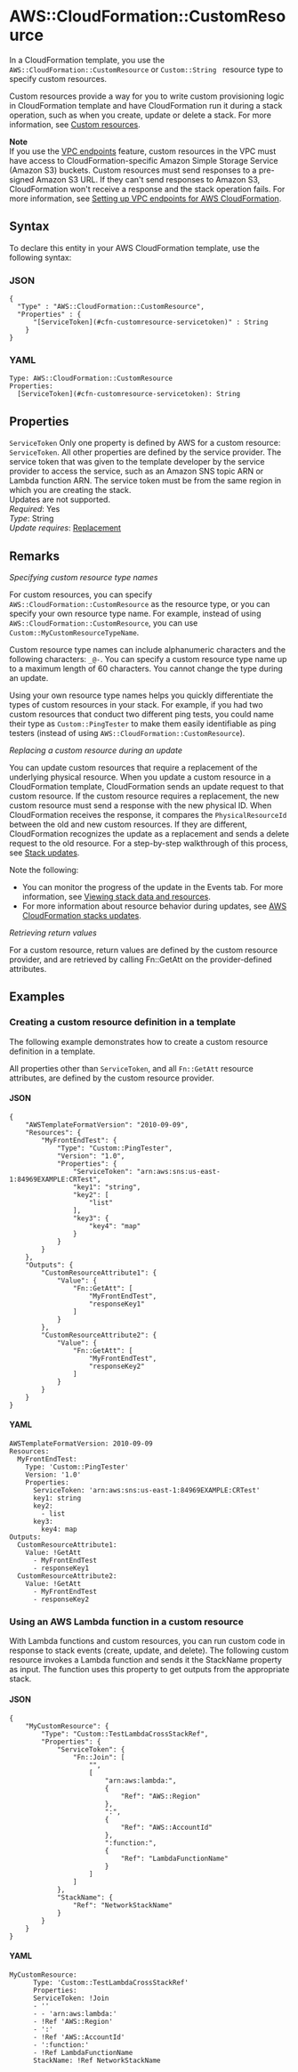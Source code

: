 # AWS::CloudFormation::CustomResource<a name="aws-resource-cfn-customresource"></a>

In a CloudFormation template, you use the `AWS::CloudFormation::CustomResource` or `Custom::String ` resource type to specify custom resources\.

Custom resources provide a way for you to write custom provisioning logic in CloudFormation template and have CloudFormation run it during a stack operation, such as when you create, update or delete a stack\. For more information, see [Custom resources](https://docs.aws.amazon.com/AWSCloudFormation/latest/UserGuide/template-custom-resources.html)\.

**Note**  
If you use the [VPC endpoints](https://docs.aws.amazon.com/vpc/latest/userguide/vpc-endpoints.html) feature, custom resources in the VPC must have access to CloudFormation\-specific Amazon Simple Storage Service \(Amazon S3\) buckets\. Custom resources must send responses to a pre\-signed Amazon S3 URL\. If they can't send responses to Amazon S3, CloudFormation won't receive a response and the stack operation fails\. For more information, see [Setting up VPC endpoints for AWS CloudFormation](https://docs.aws.amazon.com/AWSCloudFormation/latest/UserGuide/cfn-vpce-bucketnames.html)\.

## Syntax<a name="aws-resource-cfn-customresource-syntax"></a>

To declare this entity in your AWS CloudFormation template, use the following syntax:

### JSON<a name="aws-resource-cfn-customresource-syntax.json"></a>

```
{
  "Type" : "AWS::CloudFormation::CustomResource",
  "Properties" : {
      "[ServiceToken](#cfn-customresource-servicetoken)" : String
    }
}
```

### YAML<a name="aws-resource-cfn-customresource-syntax.yaml"></a>

```
Type: AWS::CloudFormation::CustomResource
Properties: 
  [ServiceToken](#cfn-customresource-servicetoken): String
```

## Properties<a name="aws-resource-cfn-customresource-properties"></a>

`ServiceToken`  <a name="cfn-customresource-servicetoken"></a>
Only one property is defined by AWS for a custom resource: `ServiceToken`\. All other properties are defined by the service provider\.
The service token that was given to the template developer by the service provider to access the service, such as an Amazon SNS topic ARN or Lambda function ARN\. The service token must be from the same region in which you are creating the stack\.  
Updates are not supported\.  
*Required*: Yes  
*Type*: String  
*Update requires*: [Replacement](https://docs.aws.amazon.com/AWSCloudFormation/latest/UserGuide/using-cfn-updating-stacks-update-behaviors.html#update-replacement)

## Remarks<a name="aws-resource-cfn-customresource--remarks"></a>

 *Specifying custom resource type names* 

For custom resources, you can specify `AWS::CloudFormation::CustomResource` as the resource type, or you can specify your own resource type name\. For example, instead of using `AWS::CloudFormation::CustomResource`, you can use `Custom::MyCustomResourceTypeName`\.

Custom resource type names can include alphanumeric characters and the following characters: `_@-`\. You can specify a custom resource type name up to a maximum length of 60 characters\. You cannot change the type during an update\.

Using your own resource type names helps you quickly differentiate the types of custom resources in your stack\. For example, if you had two custom resources that conduct two different ping tests, you could name their type as `Custom::PingTester` to make them easily identifiable as ping testers \(instead of using `AWS::CloudFormation::CustomResource`\)\.

 *Replacing a custom resource during an update* 

You can update custom resources that require a replacement of the underlying physical resource\. When you update a custom resource in a CloudFormation template, CloudFormation sends an update request to that custom resource\. If the custom resource requires a replacement, the new custom resource must send a response with the new physical ID\. When CloudFormation receives the response, it compares the `PhysicalResourceId` between the old and new custom resources\. If they are different, CloudFormation recognizes the update as a replacement and sends a delete request to the old resource\. For a step\-by\-step walkthrough of this process, see [Stack updates](https://docs.aws.amazon.com/AWSCloudFormation/latest/UserGuide/template-custom-resources-sns.html#crpg-walkthrough-stack-updates)\. 

Note the following: 
+ You can monitor the progress of the update in the Events tab\. For more information, see [Viewing stack data and resources](https://docs.aws.amazon.com/AWSCloudFormation/latest/UserGuide/cfn-console-view-stack-data-resources.html)\.
+ For more information about resource behavior during updates, see [AWS CloudFormation stacks updates](https://docs.aws.amazon.com/AWSCloudFormation/latest/UserGuide/using-cfn-updating-stacks.html)\.

 *Retrieving return values* 

For a custom resource, return values are defined by the custom resource provider, and are retrieved by calling Fn::GetAtt on the provider\-defined attributes\.

## Examples<a name="aws-resource-cfn-customresource--examples"></a>



### Creating a custom resource definition in a template<a name="aws-resource-cfn-customresource--examples--Creating_a_custom_resource_definition_in_a_template"></a>

The following example demonstrates how to create a custom resource definition in a template\.

All properties other than `ServiceToken`, and all `Fn::GetAtt` resource attributes, are defined by the custom resource provider\.

#### JSON<a name="aws-resource-cfn-customresource--examples--Creating_a_custom_resource_definition_in_a_template--json"></a>

```
{
    "AWSTemplateFormatVersion": "2010-09-09",
    "Resources": {
        "MyFrontEndTest": {
            "Type": "Custom::PingTester",
            "Version": "1.0",
            "Properties": {
                "ServiceToken": "arn:aws:sns:us-east-1:84969EXAMPLE:CRTest",
                "key1": "string",
                "key2": [
                    "list"
                ],
                "key3": {
                    "key4": "map"
                }
            }
        }
    },
    "Outputs": {
        "CustomResourceAttribute1": {
            "Value": {
                "Fn::GetAtt": [
                    "MyFrontEndTest",
                    "responseKey1"
                ]
            }
        },
        "CustomResourceAttribute2": {
            "Value": {
                "Fn::GetAtt": [
                    "MyFrontEndTest",
                    "responseKey2"
                ]
            }
        }
    }
}
```

#### YAML<a name="aws-resource-cfn-customresource--examples--Creating_a_custom_resource_definition_in_a_template--yaml"></a>

```
AWSTemplateFormatVersion: 2010-09-09
Resources:
  MyFrontEndTest:
    Type: 'Custom::PingTester'
    Version: '1.0'
    Properties:
      ServiceToken: 'arn:aws:sns:us-east-1:84969EXAMPLE:CRTest'
      key1: string
      key2:
        - list
      key3:
        key4: map
Outputs:
  CustomResourceAttribute1:
    Value: !GetAtt 
      - MyFrontEndTest
      - responseKey1
  CustomResourceAttribute2:
    Value: !GetAtt 
      - MyFrontEndTest
      - responseKey2
```

### Using an AWS Lambda function in a custom resource<a name="aws-resource-cfn-customresource--examples--Using_an_AWS_Lambda_function_in_a_custom_resource"></a>

With Lambda functions and custom resources, you can run custom code in response to stack events \(create, update, and delete\)\. The following custom resource invokes a Lambda function and sends it the StackName property as input\. The function uses this property to get outputs from the appropriate stack\.

#### JSON<a name="aws-resource-cfn-customresource--examples--Using_an_AWS_Lambda_function_in_a_custom_resource--json"></a>

```
{
    "MyCustomResource": {
        "Type": "Custom::TestLambdaCrossStackRef",
        "Properties": {
            "ServiceToken": {
                "Fn::Join": [
                    "",
                    [
                        "arn:aws:lambda:",
                        {
                            "Ref": "AWS::Region"
                        },
                        ":",
                        {
                            "Ref": "AWS::AccountId"
                        },
                        ":function:",
                        {
                            "Ref": "LambdaFunctionName"
                        }
                    ]
                ]
            },
            "StackName": {
                "Ref": "NetworkStackName"
            }
        }
    }
}
```

#### YAML<a name="aws-resource-cfn-customresource--examples--Using_an_AWS_Lambda_function_in_a_custom_resource--yaml"></a>

```
MyCustomResource:
      Type: 'Custom::TestLambdaCrossStackRef'
      Properties:
      ServiceToken: !Join 
      - ''
      - - 'arn:aws:lambda:'
      - !Ref 'AWS::Region'
      - ':'
      - !Ref 'AWS::AccountId'
      - ':function:'
      - !Ref LambdaFunctionName
      StackName: !Ref NetworkStackName
```